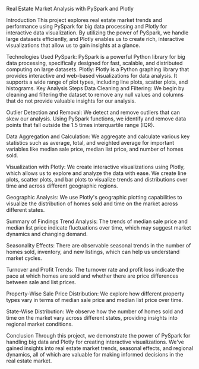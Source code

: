 Real Estate Market Analysis with PySpark and Plotly

Introduction
This project explores real estate market trends and performance using PySpark for big data processing and Plotly for interactive data visualization. By utilizing the power of PySpark, we handle large datasets efficiently, and Plotly enables us to create rich, interactive visualizations that allow us to gain insights at a glance.

Technologies Used
PySpark: PySpark is a powerful Python library for big data processing, specifically designed for fast, scalable, and distributed computing on large datasets.
Plotly: Plotly is a Python graphing library that provides interactive and web-based visualizations for data analysis. It supports a wide range of plot types, including line plots, scatter plots, and histograms.
Key Analysis Steps
Data Cleaning and Filtering: We begin by cleaning and filtering the dataset to remove any null values and columns that do not provide valuable insights for our analysis.

Outlier Detection and Removal: We detect and remove outliers that can skew our analysis. Using PySpark functions, we identify and remove data points that fall outside the 1.5 times interquartile range (IQR).

Data Aggregation and Calculation: We aggregate and calculate various key statistics such as average, total, and weighted average for important variables like median sale price, median list price, and number of homes sold.

Visualization with Plotly: We create interactive visualizations using Plotly, which allows us to explore and analyze the data with ease. We create line plots, scatter plots, and bar plots to visualize trends and distributions over time and across different geographic regions.

Geographic Analysis: We use Plotly's geographic plotting capabilities to visualize the distribution of homes sold and time on the market across different states.

Summary of Findings
Trend Analysis: The trends of median sale price and median list price indicate fluctuations over time, which may suggest market dynamics and changing demand.

Seasonality Effects: There are observable seasonal trends in the number of homes sold, inventory, and new listings, which can help us understand market cycles.

Turnover and Profit Trends: The turnover rate and profit loss indicate the pace at which homes are sold and whether there are price differences between sale and list prices.

Property-Wise Sale Price Distribution: We explore how different property types vary in terms of median sale price and median list price over time.

State-Wise Distribution: We observe how the number of homes sold and time on the market vary across different states, providing insights into regional market conditions.

Conclusion
Through this project, we demonstrate the power of PySpark for handling big data and Plotly for creating interactive visualizations. We've gained insights into real estate market trends, seasonal effects, and regional dynamics, all of which are valuable for making informed decisions in the real estate market.